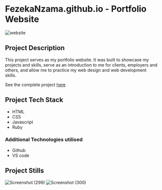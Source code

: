 # FezekaNzama.github.io - Portfolio Website

![website](https://github.com/FezekaNzama/FezekaNzama.github.io/assets/55462056/1f74987f-799d-42b0-b997-f5d6dc88ce5f)

## Project Description
This project serves as my portfolio website. It was built to showcase my projects and skills, serve as an introduction to me for clients, employers and others, and allow me to practice my web design and web development skills. 

See the complete project [here](https://fezekanzama.github.io/) 

## Project Tech Stack
- HTML
- CSS
- Javascript
- Ruby

### Additional Technologies utilised
- Github
- VS code

## Project Stills

![Screenshot (299)](https://github.com/FezekaNzama/FezekaNzama.github.io/assets/55462056/c29d0cb7-4bfe-4f2d-beee-06d86cb28bf1)
![Screenshot (300)](https://github.com/FezekaNzama/FezekaNzama.github.io/assets/55462056/dfb858a7-5973-4028-b0f6-862f2681263b)

